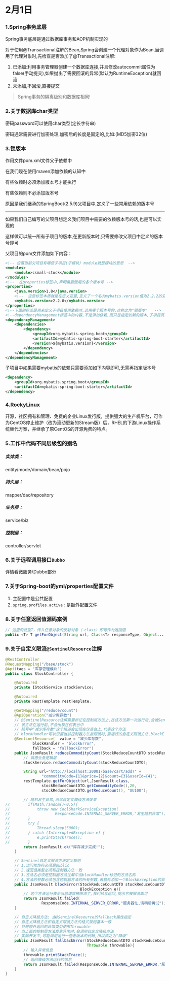 # 2月1日

### 1.Spring事务底层

Spring事务底层是通过数据库事务和AOP机制实现的

对于使用@Transactional注解的Bean,Spring会创建一个代理对象作为Bean,当调用了代理对象时,先检查是否添加了@Transactional注解:

1. 已添加:利用事务管理器创建一个数据库连接,并且修改autocommit属性为false(手动提交),如果抛出了需要回滚的异常(默认为RuntimeException)就回滚
2. 未添加,不回滚,直接提交

> Spring事务的隔离级别和数据库相同!

### 2.关于数据库char类型

密码password可以使用char类型(定长字符串)

密码通常需要进行加密处理,加密后的长度是固定的,比如:(MD5加密32位)

### 3.锁版本

作用文件pom.xml文件父子依赖中

在我们现在使用maven添加依赖的认知中

有些依赖时必须添加版本号才能执行

有些依赖则不必添加版本号

原因是我们继承的SpringBoot(2.5.9)父项目中,定义了一些常用依赖的版本号

****

如果我们自己编写的父项目想定义我们项目中需要的依赖版本号的话,也是可以实现的

这样做可以统一所有子项目的版本,在更新版本时,只需要修改父项目中定义的版本号即可

父项目的pom文件添加如下内容：

```xml
<!-- 设置当前父项目有哪些子项目(子模块) module就是模块的意思  -->
<modules>
    <module>csmall-stock</module>
</modules>
<!--  在properties标签中,声明需要使用的各个版本号 -->
<properties>
    <java.version>1.8</java.version>
    <!--  这些标签本质就是在定义变量,定义了一个名为mybatis.version值为2.2.2的变量  -->
    <mybatis.version>2.2.0</mybatis.version>
</properties>
<!--下面的标签是用来定义子项目使用依赖时,选用哪个版本号的,也称之为"锁版本"   -->
<!--dependencyManagement标签中的内容,不是添加依赖,而只是指定依赖的版本,子项目真正添加依赖才会生效-->
<dependencyManagement>
    <dependencies>
        <dependency>
            <groupId>org.mybatis.spring.boot</groupId>
            <artifactId>mybatis-spring-boot-starter</artifactId>
            <version>${mybatis.version}</version>
        </dependency>
    </dependencies>
</dependencyManagement>
```

子项目中如果需要mybatis的依赖只需要添加如下内容即可,无需再指定版本号

```xml
<dependency>
    <groupId>org.mybatis.spring.boot</groupId>
    <artifactId>mybatis-spring-boot-starter</artifactId>
</dependency>
```

### 4.RockyLinux

开源，社区拥有和管理、免费的企业Linux发行版，提供强大的生产机平台，可作为CentOS停止维护（改为滚动更新的Stream版）后，RHEL的下游Linux操作系统替代方案，并继承了原CentOS的开源免费的特点。

### 5.工作中代码不同层级包的别名

##### 实体类：

entity/mode/domain/bean/pojo

##### 持久层：

mapper/dao/repository

##### 业务层：

service/biz

##### 控制层：

controller/servlet

### 6.关于远程调用接口`Dubbo`

详情看微服务\Dubbo部分

### 7.关于Spring-boot的yml/properties配置文件

1. 主配置中是公共配置
2. `spring.profiles.active：`是额外配置文件

### 8.关于任意返回值源码案例

```java
// 这里的泛型T，传入任意对象的反射对象（.class）即可作为返回值
public <T> T getForObject(String url, Class<T> responseType, Object... uriVariables) throws RestClientException {}
```

### 9.关于自定义限流`@SentinelResource`注解

```java
@RestController
@RequestMapping("/base/stock")
@Api(tags = "库存管理模块")
public class StockController {

    @Autowired
    private IStockService stockService;

    @Autowired
    private RestTemplate restTemplate;

    @GetMapping("/reduce/count")
    @ApiOperation("减少库存数")
    // @SentinelResource注解需要标记在控制层方法上,在该方法第一次运行后,会被Sentinel仪表台检测
    // 该方法在运行前,不会出现在仪表台中
    // 括号中"减少库存数"这个描述会出现在仪表台上,代表这个方法
    // blockHandler可以设置当前控制器方法被限流时,要运行的自定义限流方法,blockError就是方法名称
    @SentinelResource(  value = "减少库存数",
            blockHandler = "blockError",
            fallback = "fallbackError")
    public JsonResult reduceCommodityCount(StockReduceCountDTO stockReduceCountDTO){
        // 调用业务逻辑层
        stockService.reduceCommodityCount(stockReduceCountDTO);

        String url="http://localhost:20001/base/cart/add?" +
                "commodityCode={1}&price={2}&count={3}&userId={4}";
        restTemplate.getForObject(url,JsonResult.class,
                stockReduceCountDTO.getCommodityCode(),20,
                stockReduceCountDTO.getReduceCount(), "UU100");

        // 随机发生异常,测试自定义降级方法效果
//        if(Math.random()<0.5){
//            throw new CoolSharkServiceException(
//                    ResponseCode.INTERNAL_SERVER_ERROR,"发生随机异常");
//        }
//        try {
//            Thread.sleep(5000);
//        } catch (InterruptedException e) {
//            e.printStackTrace();
//        }
        return JsonResult.ok("库存减少完成!");
    }

    // Sentinel自定义限流方法定义规则
    // 1.访问修饰符必须是public
    // 2.返回值类型必须和控制器方法一致
    // 3.方法名必须是控制器方法注解中由blockHandler标记的方法名称
    // 4.方法的参数必须包含控制器方法的所有参数,再额外添加一个BlockException的异常参数类型
    public JsonResult blockError(StockReduceCountDTO stockReduceCountDTO,
                                 BlockException e){
        // 这个方法运行表示当前请求被限流了,我们给与返回,提示它被限流即可
        return JsonResult.failed(
                ResponseCode.INTERNAL_SERVER_ERROR,"服务器忙,请稍后再试");
    }

    // 自定义降级方法: 由@SentinelResource的fallback属性指定
    // 自定义降级方法和自定义限流方法的格式规则基本一致
    // 只是额外返回的异常类型使用Throwable
    // 当上面的控制层方法发生异常时,会调用自定义降级方法
    // 实际开发中,可能调用运行一些老版本的代码,所以称之为"降级"
    public JsonResult fallbackError(StockReduceCountDTO stockReduceCountDTO,
                                    Throwable throwable){
        // 输入异常信息
        throwable.printStackTrace();
        // 返回降级方法运行的信息
        return JsonResult.failed(ResponseCode.INTERNAL_SERVER_ERROR,"服务降级");
    }
}
```

